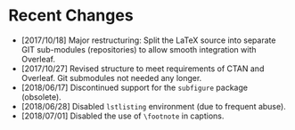 # Recent Changes

* [2017/10/18] Major restructuring: Split the LaTeX source into separate GIT sub-modules (repositories) to allow smooth integration with Overleaf.
* [2017/10/27] Revised structure to meet requirements of CTAN and Overleaf. Git submodules not needed any longer.
* [2018/06/17] Discontinued support for the ``subfigure`` package (obsolete).
* [2018/06/28] Disabled ``lstlisting`` environment (due to frequent abuse).
* [2018/07/01] Disabled the use of ``\footnote`` in captions.
